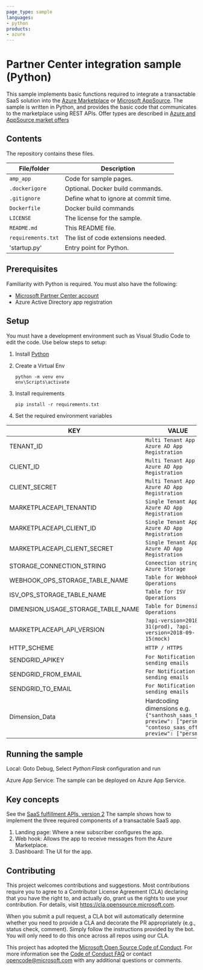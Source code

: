 ```yaml
---
page_type: sample
languages:
- python
products:
- azure
---
```


# Partner Center integration sample (Python)

<!-- 
Guidelines on README format: https://review.docs.microsoft.com/help/onboard/admin/samples/concepts/readme-template?branch=master

Guidance on onboarding samples to docs.microsoft.com/samples: https://review.docs.microsoft.com/help/onboard/admin/samples/process/onboarding?branch=master

Taxonomies for products and languages: https://review.docs.microsoft.com/new-hope/information-architecture/metadata/taxonomies?branch=master
-->

This sample implements basic functions required to integrate a transactable  SaaS solution into the [Azure Marketplace](https://azuremarketplace.microsoft.com) or [Microsoft AppSource](https://appsource.microsoft.com). The sample is written in Python, and provides the basic code that communicates to the marketplace using REST APIs.
Offer types are described in [Azure and AppSource market offers](
https://docs.microsoft.com/azure/marketplace/cloud-partner-portal/cpp-marketplace-offers)

## Contents

The repository contains these files.

| File/folder       | Description                                |
|-------------------|--------------------------------------------|
| `amp_app`         | Code for sample pages.                     |
| `.dockerigore`    | Optional. Docker build commands.           |
| `.gitignore`      | Define what to ignore at commit time.      |
| `Dockerfile  `    | Docker build commands                      |
| `LICENSE        ` | The license for the sample.               |
| `README.md`       | This README file.                          |
| `requirements.txt`| The list of code extensions needed.        |
| 'startup.py'       | Entry point for Python. |

## Prerequisites

Familiarity with Python is required. You must also have the following:

- [Microsoft Partner Center account](https://partner.microsoft.com/en-us/dashboard/home)
- Azure Active Directory app registration

## Setup

You must have a development environment such as Visual Studio Code to edit the code. Use below steps to setup:

1. Install [Python](https://www.python.org/downloads/)
2. Create a Virtual Env

    `python -m venv env`  
    `env\Scripts\activate`
3. Install requirements

    `pip install -r requirements.txt`

4. Set the required environment variables


| KEY           | VALUE       |
| ------------- |-------------|
| TENANT_ID     | `Multi Tenant App Azure AD App Registration` |
| CLIENT_ID | `Multi Tenant App Azure AD App Registration`  |
| CLIENT_SECRET  | `Multi Tenant App Azure AD App Registration`  |
| MARKETPLACEAPI_TENANTID | `Single Tenant App Azure AD App Registration`  |
| MARKETPLACEAPI_CLIENT_ID | `Single Tenant App Azure AD App Registration`  |
| MARKETPLACEAPI_CLIENT_SECRET | `Single Tenant App Azure AD App Registration`  |
| STORAGE_CONNECTION_STRING | `Coneection string for Azure Storage` |
| WEBHOOK_OPS_STORAGE_TABLE_NAME | `Table for Webhook Operations` |
| ISV_OPS_STORAGE_TABLE_NAME | `Table for ISV Operations` |
| DIMENSION_USAGE_STORAGE_TABLE_NAME | `Table for Dimension Operations` |
| MARKETPLACEAPI_API_VERSION | `?api-version=2018-08-31(prod), ?api-version=2018-09-15(mock)` |
| HTTP_SCHEME | `HTTP / HTTPS` |
| SENDGRID_APIKEY | `For Notification sending emails` |
| SENDGRID_FROM_EMAIL | `For Notification sending emails` |
| SENDGRID_TO_EMAIL | `For Notification sending emails` |
| Dimension_Data | Hardcoding dimensions e.g. `{"santhosh_saas_test-preview": ["persms"], "contoso_saas_offer-preview": ["persms"]}` |



## Running the sample

Local:
Goto Debug, Select _Python:Flask_ configuration and run

Azure App Service:
The sample can be deployed on Azure App Service.  

## Key concepts

See the [SaaS fulfillment APIs, version 2](https://docs.microsoft.com/azure/marketplace/partner-center-portal/pc-saas-fulfillment-api-v2)
The sample shows how to implement the three required components of a transactable SaaS app.

1. Landing page: Where a new subscriber configures the app.
2. Web hook: Allows the app to receive messages from the Azure Marketplace.
3. Dashboard: The UI for the app. 

## Contributing

This project welcomes contributions and suggestions.  Most contributions require you to agree to a
Contributor License Agreement (CLA) declaring that you have the right to, and actually do, grant us
the rights to use your contribution. For details, visit https://cla.opensource.microsoft.com.

When you submit a pull request, a CLA bot will automatically determine whether you need to provide
a CLA and decorate the PR appropriately (e.g., status check, comment). Simply follow the instructions
provided by the bot. You will only need to do this once across all repos using our CLA.

This project has adopted the [Microsoft Open Source Code of Conduct](https://opensource.microsoft.com/codeofconduct/).
For more information see the [Code of Conduct FAQ](https://opensource.microsoft.com/codeofconduct/faq/) or
contact [opencode@microsoft.com](mailto:opencode@microsoft.com) with any additional questions or comments.